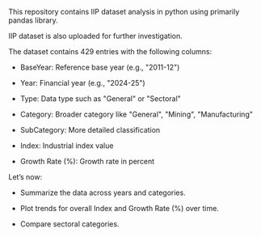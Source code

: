 This repository contains IIP dataset analysis in python using primarily pandas library.

IIP dataset is also uploaded for further investigation.

The dataset contains 429 entries with the following columns:

* BaseYear: Reference base year (e.g., "2011-12")

* Year: Financial year (e.g., "2024-25")

* Type: Data type such as "General" or "Sectoral"

* Category: Broader category like "General", "Mining", "Manufacturing"

* SubCategory: More detailed classification

* Index: Industrial index value

* Growth Rate (%): Growth rate in percent

Let’s now:

* Summarize the data across years and categories.

* Plot trends for overall Index and Growth Rate (%) over time.

* Compare sectoral categories.
